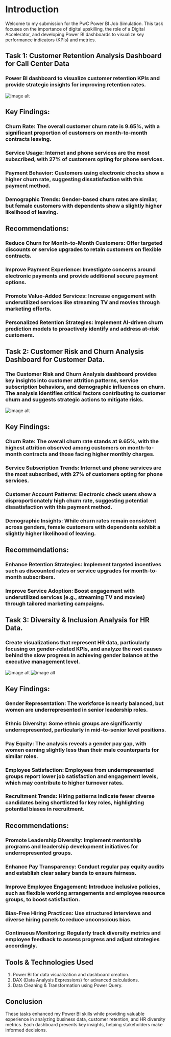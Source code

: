 # Introduction

Welcome to my submission for the PwC Power BI Job Simulation. This task focuses on the importance of digital upskilling, the role of a Digital Accelerator, and developing Power BI dashboards to visualize key performance indicators (KPIs) and metrics.

## Task 1: Customer Retention Analysis Dashboard for Call Center Data
### Power BI dashboard to visualize customer retention KPIs and provide strategic insights for improving retention rates.

![image alt](https://github.com/PriyaKashyapp/Pwc_PowerBI_JobSimulation/blob/2e8f24a5067c38171d7ea2bf26177ec797df19c3/Task2.png)

## Key Findings:
### Churn Rate: The overall customer churn rate is 9.65%, with a significant proportion of customers on month-to-month contracts leaving.
### Service Usage: Internet and phone services are the most subscribed, with 27% of customers opting for phone services.
### Payment Behavior: Customers using electronic checks show a higher churn rate, suggesting dissatisfaction with this payment method.
### Demographic Trends: Gender-based churn rates are similar, but female customers with dependents show a slightly higher likelihood of leaving.


## Recommendations:
### Reduce Churn for Month-to-Month Customers: Offer targeted discounts or service upgrades to retain customers on flexible contracts.
### Improve Payment Experience: Investigate concerns around electronic payments and provide additional secure payment options.
### Promote Value-Added Services: Increase engagement with underutilized services like streaming TV and movies through marketing efforts.
### Personalized Retention Strategies: Implement AI-driven churn prediction models to proactively identify and address at-risk customers.


## Task 2: Customer Risk and Churn Analysis Dashboard for Customer Data.
### The Customer Risk and Churn Analysis dashboard provides key insights into customer attrition patterns, service subscription behaviors, and demographic influences on churn. The analysis identifies critical factors contributing to customer churn and suggests strategic actions to mitigate risks.

![image alt](https://github.com/PriyaKashyapp/Pwc_PowerBI_JobSimulation/blob/6221cb4654065954294441270caff0c5d44bcb7c/Task1.png)

## Key Findings:
### Churn Rate: The overall churn rate stands at 9.65%, with the highest attrition observed among customers on month-to-month contracts and those facing higher monthly charges.
### Service Subscription Trends: Internet and phone services are the most subscribed, with 27% of customers opting for phone services.
### Customer Account Patterns: Electronic check users show a disproportionately high churn rate, suggesting potential dissatisfaction with this payment method.
### Demographic Insights: While churn rates remain consistent across genders, female customers with dependents exhibit a slightly higher likelihood of leaving.

## Recommendations:
### Enhance Retention Strategies: Implement targeted incentives such as discounted rates or service upgrades for month-to-month subscribers.
### Improve Service Adoption: Boost engagement with underutilized services (e.g., streaming TV and movies) through tailored marketing campaigns.


## Task 3: Diversity & Inclusion Analysis for HR Data.
### Create visualizations that represent HR data, particularly focusing on gender-related KPIs, and analyze the root causes behind the slow progress in achieving gender balance at the executive management level.

![image alt](https://github.com/PriyaKashyapp/Pwc_PowerBI_JobSimulation/blob/fb26cbce5215d83d4f60f6394b6a30a77960280b/Task3(1).png)
![image alt](https://github.com/PriyaKashyapp/Pwc_PowerBI_JobSimulation/blob/fb26cbce5215d83d4f60f6394b6a30a77960280b/Task3(2).png)

## Key Findings:
### Gender Representation: The workforce is nearly balanced, but women are underrepresented in senior leadership roles.
### Ethnic Diversity: Some ethnic groups are significantly underrepresented, particularly in mid-to-senior level positions.
### Pay Equity: The analysis reveals a gender pay gap, with women earning slightly less than their male counterparts for similar roles.
### Employee Satisfaction: Employees from underrepresented groups report lower job satisfaction and engagement levels, which may contribute to higher turnover rates.
### Recruitment Trends: Hiring patterns indicate fewer diverse candidates being shortlisted for key roles, highlighting potential biases in recruitment.

## Recommendations:
### Promote Leadership Diversity: Implement mentorship programs and leadership development initiatives for underrepresented groups.
### Enhance Pay Transparency: Conduct regular pay equity audits and establish clear salary bands to ensure fairness.
### Improve Employee Engagement: Introduce inclusive policies, such as flexible working arrangements and employee resource groups, to boost satisfaction.
### Bias-Free Hiring Practices: Use structured interviews and diverse hiring panels to reduce unconscious bias.
### Continuous Monitoring: Regularly track diversity metrics and employee feedback to assess progress and adjust strategies accordingly.

## Tools & Technologies Used
1) Power BI for data visualization and dashboard creation.
2) DAX (Data Analysis Expressions) for advanced calculations.
3) Data Cleaning & Transformation using Power Query.

## Conclusion
These tasks enhanced my Power BI skills while providing valuable experience in analyzing business data, customer retention, and HR diversity metrics. Each dashboard presents key insights, helping stakeholders make informed decisions.
